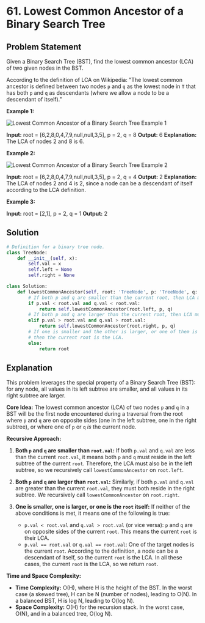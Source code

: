 
# 61. Lowest Common Ancestor of a Binary Search Tree

## Problem Statement

Given a Binary Search Tree (BST), find the lowest common ancestor (LCA) of two given nodes in the BST.

According to the definition of LCA on Wikipedia: "The lowest common ancestor is defined between two nodes `p` and `q` as the lowest node in `T` that has both `p` and `q` as descendants (where we allow a node to be a descendant of itself)."

**Example 1:**

![Lowest Common Ancestor of a Binary Search Tree Example 1](https://assets.leetcode.com/uploads/2018/12/14/binarysearchtree_lca_example1.png)

**Input:** root = [6,2,8,0,4,7,9,null,null,3,5], p = 2, q = 8
**Output:** 6
**Explanation:** The LCA of nodes 2 and 8 is 6.

**Example 2:**

![Lowest Common Ancestor of a Binary Search Tree Example 2](https://assets.leetcode.com/uploads/2018/12/14/binarysearchtree_lca_example2.png)

**Input:** root = [6,2,8,0,4,7,9,null,null,3,5], p = 2, q = 4
**Output:** 2
**Explanation:** The LCA of nodes 2 and 4 is 2, since a node can be a descendant of itself according to the LCA definition.

**Example 3:**

**Input:** root = [2,1], p = 2, q = 1
**Output:** 2

## Solution

```python
# Definition for a binary tree node.
class TreeNode:
    def __init__(self, x):
        self.val = x
        self.left = None
        self.right = None

class Solution:
    def lowestCommonAncestor(self, root: 'TreeNode', p: 'TreeNode', q: 'TreeNode') -> 'TreeNode':
        # If both p and q are smaller than the current root, then LCA must be in the left subtree
        if p.val < root.val and q.val < root.val:
            return self.lowestCommonAncestor(root.left, p, q)
        # If both p and q are larger than the current root, then LCA must be in the right subtree
        elif p.val > root.val and q.val > root.val:
            return self.lowestCommonAncestor(root.right, p, q)
        # If one is smaller and the other is larger, or one of them is the root itself,
        # then the current root is the LCA.
        else:
            return root
```

## Explanation

This problem leverages the special property of a Binary Search Tree (BST): for any node, all values in its left subtree are smaller, and all values in its right subtree are larger.

**Core Idea:** The lowest common ancestor (LCA) of two nodes `p` and `q` in a BST will be the first node encountered during a traversal from the root where `p` and `q` are on opposite sides (one in the left subtree, one in the right subtree), or where one of `p` or `q` *is* the current node.

**Recursive Approach:**

1.  **Both `p` and `q` are smaller than `root.val`:** If both `p.val` and `q.val` are less than the current `root.val`, it means both `p` and `q` must reside in the left subtree of the current `root`. Therefore, the LCA must also be in the left subtree, so we recursively call `lowestCommonAncestor` on `root.left`.

2.  **Both `p` and `q` are larger than `root.val`:** Similarly, if both `p.val` and `q.val` are greater than the current `root.val`, they must both reside in the right subtree. We recursively call `lowestCommonAncestor` on `root.right`.

3.  **One is smaller, one is larger, or one is the `root` itself:** If neither of the above conditions is met, it means one of the following is true:
    -   `p.val < root.val` and `q.val > root.val` (or vice versa): `p` and `q` are on opposite sides of the current `root`. This means the current `root` is their LCA.
    -   `p.val == root.val` or `q.val == root.val`: One of the target nodes is the current `root`. According to the definition, a node can be a descendant of itself, so the current `root` is the LCA.
    In all these cases, the current `root` is the LCA, so we return `root`.

**Time and Space Complexity:**

-   **Time Complexity:** O(H), where H is the height of the BST. In the worst case (a skewed tree), H can be N (number of nodes), leading to O(N). In a balanced BST, H is log N, leading to O(log N).
-   **Space Complexity:** O(H) for the recursion stack. In the worst case, O(N), and in a balanced tree, O(log N).
